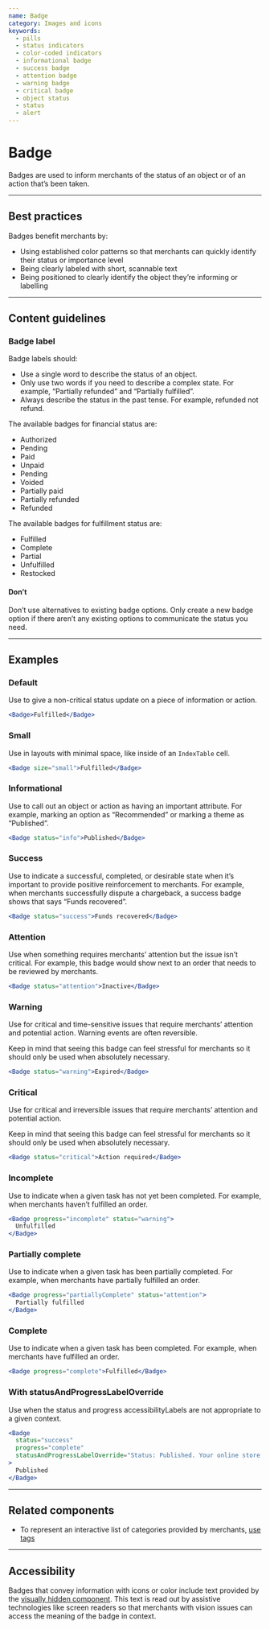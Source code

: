 ```yaml
---
name: Badge
category: Images and icons
keywords:
  - pills
  - status indicators
  - color-coded indicators
  - informational badge
  - success badge
  - attention badge
  - warning badge
  - critical badge
  - object status
  - status
  - alert
---
```


# Badge

Badges are used to inform merchants of the status of an object or of an action that’s been taken.

---

## Best practices

Badges benefit merchants by:

- Using established color patterns so that merchants can quickly identify their status or importance level
- Being clearly labeled with short, scannable text
- Being positioned to clearly identify the object they’re informing or labelling

---

## Content guidelines

### Badge label

Badge labels should:

- Use a single word to describe the status of an object.
- Only use two words if you need to describe a complex state. For example, “Partially refunded” and “Partially fulfilled”.
- Always describe the status in the past tense. For example, refunded not refund.

The available badges for financial status are:

- Authorized
- Pending
- Paid
- Unpaid
- Pending
- Voided
- Partially paid
- Partially refunded
- Refunded

The available badges for fulfillment status are:

- Fulfilled
- Complete
- Partial
- Unfulfilled
- Restocked

<!-- dodont -->

#### Don’t

Don’t use alternatives to existing badge options. Only create a new badge option if there aren’t any existing options to communicate the status you need.

<!-- end -->

---

## Examples

### Default

Use to give a non-critical status update on a piece of information or action.

```jsx
<Badge>Fulfilled</Badge>
```

### Small

Use in layouts with minimal space, like inside of an `IndexTable` cell.

```jsx
<Badge size="small">Fulfilled</Badge>
```

### Informational

Use to call out an object or action as having an important attribute. For example, marking an option as “Recommended” or marking a theme as “Published”.

```jsx
<Badge status="info">Published</Badge>
```

### Success

Use to indicate a successful, completed, or desirable state when it’s important to provide positive reinforcement to merchants. For example, when merchants successfully dispute a chargeback, a success badge shows that says “Funds recovered”.

```jsx
<Badge status="success">Funds recovered</Badge>
```

### Attention

Use when something requires merchants’ attention but the issue isn’t critical. For example, this badge would show next to an order that needs to be reviewed by merchants.

```jsx
<Badge status="attention">Inactive</Badge>
```

### Warning

Use for critical and time-sensitive issues that require merchants’ attention and potential action. Warning events are often reversible.

Keep in mind that seeing this badge can feel stressful for merchants so it should only be used when absolutely necessary.

```jsx
<Badge status="warning">Expired</Badge>
```

### Critical

Use for critical and irreversible issues that require merchants’ attention and potential action.

Keep in mind that seeing this badge can feel stressful for merchants so it should only be used when absolutely necessary.

```jsx
<Badge status="critical">Action required</Badge>
```

### Incomplete

Use to indicate when a given task has not yet been completed. For example, when merchants haven’t fulfilled an order.

```jsx
<Badge progress="incomplete" status="warning">
  Unfulfilled
</Badge>
```

### Partially complete

Use to indicate when a given task has been partially completed. For example, when merchants have partially fulfilled an order.

```jsx
<Badge progress="partiallyComplete" status="attention">
  Partially fulfilled
</Badge>
```

### Complete

Use to indicate when a given task has been completed. For example, when merchants have fulfilled an order.

```jsx
<Badge progress="complete">Fulfilled</Badge>
```

### With statusAndProgressLabelOverride

Use when the status and progress accessibilityLabels are not appropriate to a given context.

```jsx
<Badge
  status="success"
  progress="complete"
  statusAndProgressLabelOverride="Status: Published. Your online store is visible."
>
  Published
</Badge>
```

---

## Related components

- To represent an interactive list of categories provided by merchants, [use tags](https://polaris.shopify.com/components/tag)

---

## Accessibility

Badges that convey information with icons or color include text provided by the [visually hidden component](https://polaris.shopify.com/components/visually-hidden#navigation). This text is read out by assistive technologies like screen readers so that merchants with vision issues can access the meaning of the badge in context.

